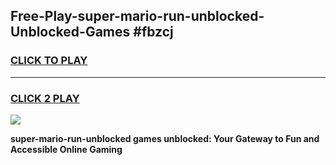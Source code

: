 
## Free-Play-super-mario-run-unblocked-Unblocked-Games #fbzcj
<h3>
<a href="https://news.freeplayer.one?title=super-mario-run-unblocked&ref=8M">CLICK TO PLAY</a></h3>
<hr>

<h3>
<a href="https://news.freeplayer.one?title=super-mario-run-unblocked&ref=8M">CLICK 2 PLAY</a>
  
</h3>

<a href="https://news.freeplayer.one?title=super-mario-run-unblocked&ref=8M"><img src="https://clearcache.store/games.png"></a>


**super-mario-run-unblocked games unblocked: Your Gateway to Fun and Accessible Online Gaming**
